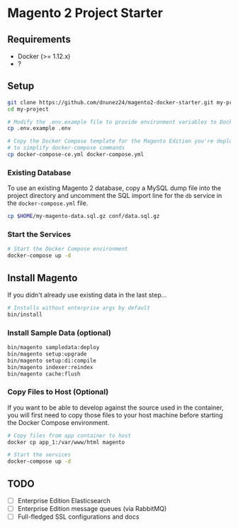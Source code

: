 # Magento 2 Project Starter

## Requirements

* Docker (>= 1.12.x)
* ?

## Setup

```bash
git clone https://github.com/dnunez24/magento2-docker-starter.git my-project
cd my-project

# Modify the .env.example file to provide environment variables to Docker Compose
cp .env.example .env

# Copy the Docker Compose template for the Magento Edition you're deploying
# to simplify docker-compose commands
cp docker-compose-ce.yml docker-compose.yml
```

### Existing Database

To use an existing Magento 2 database, copy a MySQL dump file into the project directory and uncomment the SQL import line for the `db` service in the `docker-compose.yml` file.

```bash
cp $HOME/my-magento-data.sql.gz conf/data.sql.gz
```

### Start the Services

```bash
# Start the Docker Compose environment
docker-compose up -d
```

## Install Magento

If you didn't already use existing data in the last step...

```bash
# Installs without enterprise args by default
bin/install
```

### Install Sample Data (optional)

```bash
bin/magento sampledata:deploy
bin/magento setup:upgrade
bin/magento setup:di:compile
bin/magento indexer:reindex
bin/magento cache:flush
```

### Copy Files to Host (Optional)

If you want to be able to develop against the source used in the container, you will first need to copy those files to your host machine before starting the Docker Compose environment.

```bash
# Copy files from app container to host
docker cp app_1:/var/www/html magento

# Start the services
docker-compose up -d
```

## TODO

* [ ] Enterprise Edition Elasticsearch
* [ ] Enterprise Edition message queues (via RabbitMQ)
* [ ] Full-fledged SSL configurations and docs
